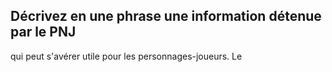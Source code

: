 ## Décrivez en une phrase une information détenue par le PNJ

qui peut s'avérer utile pour les personnages-joueurs. Le